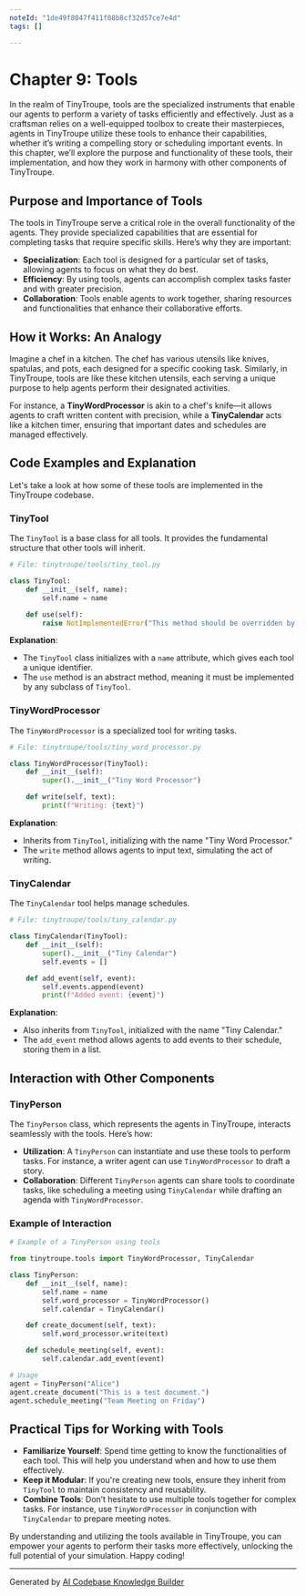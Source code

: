 ```yaml
---
noteId: "1de49f8047f411f08b8cf32d57ce7e4d"
tags: []

---
```


# Chapter 9: Tools

In the realm of TinyTroupe, tools are the specialized instruments that enable our agents to perform a variety of tasks efficiently and effectively. Just as a craftsman relies on a well-equipped toolbox to create their masterpieces, agents in TinyTroupe utilize these tools to enhance their capabilities, whether it’s writing a compelling story or scheduling important events. In this chapter, we’ll explore the purpose and functionality of these tools, their implementation, and how they work in harmony with other components of TinyTroupe.

## Purpose and Importance of Tools

The tools in TinyTroupe serve a critical role in the overall functionality of the agents. They provide specialized capabilities that are essential for completing tasks that require specific skills. Here’s why they are important:

- **Specialization**: Each tool is designed for a particular set of tasks, allowing agents to focus on what they do best.
- **Efficiency**: By using tools, agents can accomplish complex tasks faster and with greater precision.
- **Collaboration**: Tools enable agents to work together, sharing resources and functionalities that enhance their collaborative efforts.

## How it Works: An Analogy

Imagine a chef in a kitchen. The chef has various utensils like knives, spatulas, and pots, each designed for a specific cooking task. Similarly, in TinyTroupe, tools are like these kitchen utensils, each serving a unique purpose to help agents perform their designated activities. 

For instance, a **TinyWordProcessor** is akin to a chef's knife—it allows agents to craft written content with precision, while a **TinyCalendar** acts like a kitchen timer, ensuring that important dates and schedules are managed effectively.

## Code Examples and Explanation

Let's take a look at how some of these tools are implemented in the TinyTroupe codebase.

### TinyTool

The `TinyTool` is a base class for all tools. It provides the fundamental structure that other tools will inherit.

```python
# File: tinytroupe/tools/tiny_tool.py

class TinyTool:
    def __init__(self, name):
        self.name = name

    def use(self):
        raise NotImplementedError("This method should be overridden by subclasses.")
```

**Explanation**:
- The `TinyTool` class initializes with a `name` attribute, which gives each tool a unique identifier.
- The `use` method is an abstract method, meaning it must be implemented by any subclass of `TinyTool`.

### TinyWordProcessor

The `TinyWordProcessor` is a specialized tool for writing tasks.

```python
# File: tinytroupe/tools/tiny_word_processor.py

class TinyWordProcessor(TinyTool):
    def __init__(self):
        super().__init__("Tiny Word Processor")

    def write(self, text):
        print(f"Writing: {text}")
```

**Explanation**:
- Inherits from `TinyTool`, initializing with the name "Tiny Word Processor."
- The `write` method allows agents to input text, simulating the act of writing.

### TinyCalendar

The `TinyCalendar` tool helps manage schedules.

```python
# File: tinytroupe/tools/tiny_calendar.py

class TinyCalendar(TinyTool):
    def __init__(self):
        super().__init__("Tiny Calendar")
        self.events = []

    def add_event(self, event):
        self.events.append(event)
        print(f"Added event: {event}")
```

**Explanation**:
- Also inherits from `TinyTool`, initialized with the name "Tiny Calendar."
- The `add_event` method allows agents to add events to their schedule, storing them in a list.

## Interaction with Other Components

### TinyPerson

The `TinyPerson` class, which represents the agents in TinyTroupe, interacts seamlessly with the tools. Here’s how:

- **Utilization**: A `TinyPerson` can instantiate and use these tools to perform tasks. For instance, a writer agent can use `TinyWordProcessor` to draft a story.
- **Collaboration**: Different `TinyPerson` agents can share tools to coordinate tasks, like scheduling a meeting using `TinyCalendar` while drafting an agenda with `TinyWordProcessor`.

### Example of Interaction

```python
# Example of a TinyPerson using tools

from tinytroupe.tools import TinyWordProcessor, TinyCalendar

class TinyPerson:
    def __init__(self, name):
        self.name = name
        self.word_processor = TinyWordProcessor()
        self.calendar = TinyCalendar()

    def create_document(self, text):
        self.word_processor.write(text)

    def schedule_meeting(self, event):
        self.calendar.add_event(event)

# Usage
agent = TinyPerson("Alice")
agent.create_document("This is a test document.")
agent.schedule_meeting("Team Meeting on Friday")
```

## Practical Tips for Working with Tools

- **Familiarize Yourself**: Spend time getting to know the functionalities of each tool. This will help you understand when and how to use them effectively.
- **Keep it Modular**: If you're creating new tools, ensure they inherit from `TinyTool` to maintain consistency and reusability.
- **Combine Tools**: Don’t hesitate to use multiple tools together for complex tasks. For instance, use `TinyWordProcessor` in conjunction with `TinyCalendar` to prepare meeting notes.

By understanding and utilizing the tools available in TinyTroupe, you can empower your agents to perform their tasks more effectively, unlocking the full potential of your simulation. Happy coding!

---

Generated by [AI Codebase Knowledge Builder](https://github.com/The-Pocket/Tutorial-Codebase-Knowledge)